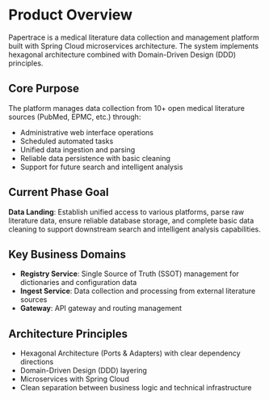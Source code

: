 # Product Overview

Papertrace is a medical literature data collection and management platform built with Spring Cloud microservices architecture. The system implements hexagonal architecture combined with Domain-Driven Design (DDD) principles.

## Core Purpose

The platform manages data collection from 10+ open medical literature sources (PubMed, EPMC, etc.) through:
- Administrative web interface operations
- Scheduled automated tasks
- Unified data ingestion and parsing
- Reliable data persistence with basic cleaning
- Support for future search and intelligent analysis

## Current Phase Goal

**Data Landing**: Establish unified access to various platforms, parse raw literature data, ensure reliable database storage, and complete basic data cleaning to support downstream search and intelligent analysis capabilities.

## Key Business Domains

- **Registry Service**: Single Source of Truth (SSOT) management for dictionaries and configuration data
- **Ingest Service**: Data collection and processing from external literature sources
- **Gateway**: API gateway and routing management

## Architecture Principles

- Hexagonal Architecture (Ports & Adapters) with clear dependency directions
- Domain-Driven Design (DDD) layering
- Microservices with Spring Cloud
- Clean separation between business logic and technical infrastructure